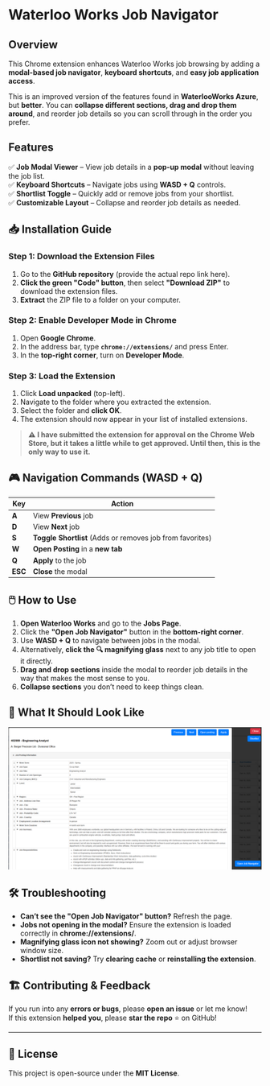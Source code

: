 # Waterloo Works Job Navigator

## Overview

This Chrome extension enhances Waterloo Works job browsing by adding a **modal-based job navigator**, **keyboard shortcuts**, and **easy job application access**.

This is an improved version of the features found in **WaterlooWorks Azure**, but **better**. You can **collapse different sections, drag and drop them around**, and reorder job details so you can scroll through in the order you prefer.

## Features

✅ **Job Modal Viewer** – View job details in a **pop-up modal** without leaving the job list.\
✅ **Keyboard Shortcuts** – Navigate jobs using **WASD + Q** controls.\
✅ **Shortlist Toggle** – Quickly add or remove jobs from your shortlist.\
✅ **Customizable Layout** – Collapse and reorder job details as needed.

## 📥 Installation Guide

### **Step 1: Download the Extension Files**

1. Go to the **GitHub repository** (provide the actual repo link here).
2. **Click the green "Code" button**, then select **"Download ZIP"** to download the extension files.
3. **Extract** the ZIP file to a folder on your computer.

### **Step 2: Enable Developer Mode in Chrome**

1. Open **Google Chrome**.
2. In the address bar, type **`chrome://extensions/`** and press Enter.
3. In the **top-right corner**, turn on **Developer Mode**.

### **Step 3: Load the Extension**

1. Click **Load unpacked** (top-left).
2. Navigate to the folder where you extracted the extension.
3. Select the folder and **click OK**.
4. The extension should now appear in your list of installed extensions.

> **⚠️ I have submitted the extension for approval on the Chrome Web Store, but it takes a little while to get approved. Until then, this is the only way to use it.**

## 🎮 Navigation Commands (WASD + Q)

| Key     | Action                                                    |
| ------- | --------------------------------------------------------- |
| **A**   | View **Previous** job                                     |
| **D**   | View **Next** job                                         |
| **S**   | **Toggle Shortlist** (Adds or removes job from favorites) |
| **W**   | **Open Posting** in a **new tab**                         |
| **Q**   | **Apply** to the job                                      |
| **ESC** | **Close** the modal                                       |

## 🖱️ How to Use

1. **Open Waterloo Works** and go to the **Jobs Page**.
2. Click the **"Open Job Navigator"** button in the **bottom-right corner**.
3. Use **WASD + Q** to navigate between jobs in the modal.
4. Alternatively, **click the 🔍 magnifying glass** next to any job title to open it directly.
5. **Drag and drop sections** inside the modal to reorder job details in the way that makes the most sense to you.
6. **Collapse sections** you don’t need to keep things clean.


## 🎯 What It Should Look Like

<img src="./Screenshot_1.png" alt="Waterloo Works Job Navigator Screenshot" width="1280" />



## 🛠️ Troubleshooting

- **Can’t see the "Open Job Navigator" button?** Refresh the page.
- **Jobs not opening in the modal?** Ensure the extension is loaded correctly in **chrome://extensions/**.
- **Magnifying glass icon not showing?** Zoom out or adjust browser window size.
- **Shortlist not saving?** Try **clearing cache** or **reinstalling the extension**.

## 🏗️ Contributing & Feedback

If you run into any **errors or bugs**, please **open an issue** or let me know!\
If this extension **helped you**, please **star the repo** ⭐️ on GitHub!

---

## 📜 License

This project is open-source under the **MIT License**.

